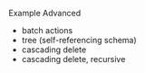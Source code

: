 Example Advanced
- batch actions
- tree (self-referencing schema)
- cascading delete
- cascading delete, recursive

